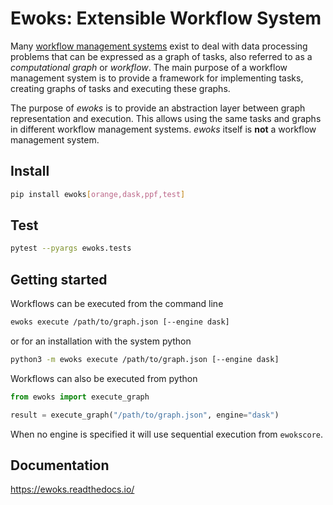 # Ewoks: Extensible Workflow System

Many [workflow management systems](https://s.apache.org/existing-workflow-systems) exist to deal with data processing problems that can be expressed as a graph of tasks, also referred to as a *computational graph* or *workflow*. The main purpose of a workflow management system is to provide a framework for implementing tasks, creating graphs of tasks and executing these graphs.

The purpose of *ewoks* is to provide an abstraction layer between graph representation and execution. This allows using the same tasks and graphs in different workflow management systems. *ewoks* itself is **not** a workflow management system.

## Install

```bash
pip install ewoks[orange,dask,ppf,test]
```

## Test

```bash
pytest --pyargs ewoks.tests
```

## Getting started

Workflows can be executed from the command line

```bash
ewoks execute /path/to/graph.json [--engine dask]
```

or for an installation with the system python

```bash
python3 -m ewoks execute /path/to/graph.json [--engine dask]
```

Workflows can also be executed from python

```python
from ewoks import execute_graph

result = execute_graph("/path/to/graph.json", engine="dask")
```

When no engine is specified it will use sequential execution from `ewokscore`.

## Documentation

https://ewoks.readthedocs.io/
